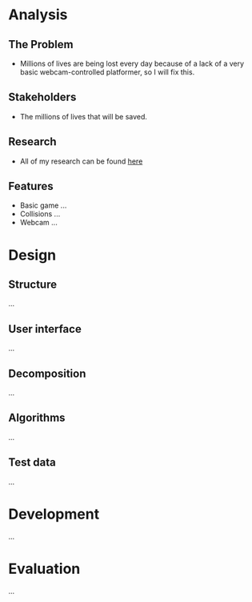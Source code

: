 # Analysis

## The Problem

-   Millions of lives are being lost every day because of a lack of a very basic webcam-controlled platformer, so I will fix this.

## Stakeholders

-   The millions of lives that will be saved.

## Research

-   All of my research can be found [here](https://google.com/)

## Features

-   Basic game ...
-   Collisions ...
-   Webcam ...

# Design

## Structure

...

## User interface

...

## Decomposition

...

## Algorithms

...

## Test data

...

# Development

...

# Evaluation

...

